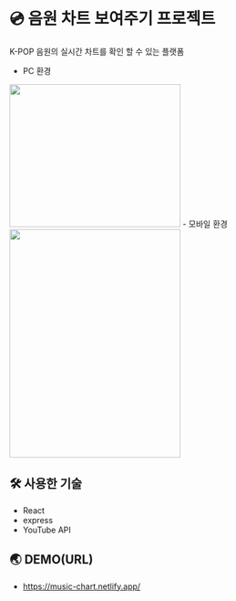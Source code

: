 # 💿 음원 차트 보여주기 프로젝트
K-POP 음원의 실시간 차트를 확인 할 수 있는 플랫폼
- PC 환경
 <image src="https://github.com/gyrnjs12/ReactChart/blob/master/images/pc.PNG" width="300px" height="250px"/>
- 모바일 환경
 <image src="https://github.com/gyrnjs12/ReactChart/blob/master/images/mobile.jpg" width="300px" height="400px"/>
 
## 🛠 사용한 기술
 - React
 - express
 - YouTube API
 
## 🌏 DEMO(URL)
 - https://music-chart.netlify.app/

